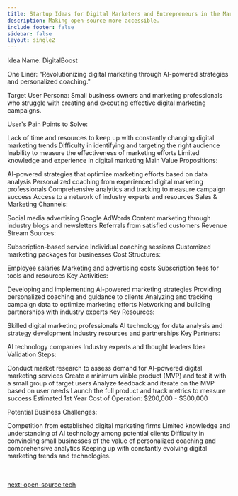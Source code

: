 ```yaml
---
title: Startup Ideas for Digital Marketers and Entrepreneurs in the Marketing  Industry
description: Making open-source more accessible.
include_footer: false
sidebar: false
layout: single2
---
```


<p>
Idea Name: DigitalBoost

One Liner: "Revolutionizing digital marketing through AI-powered strategies and personalized coaching."

Target User Persona: Small business owners and marketing professionals who struggle with creating and executing effective digital marketing campaigns.

User's Pain Points to Solve:

Lack of time and resources to keep up with constantly changing digital marketing trends
Difficulty in identifying and targeting the right audience
Inability to measure the effectiveness of marketing efforts
Limited knowledge and experience in digital marketing
Main Value Propositions:

AI-powered strategies that optimize marketing efforts based on data analysis
Personalized coaching from experienced digital marketing professionals
Comprehensive analytics and tracking to measure campaign success
Access to a network of industry experts and resources
Sales & Marketing Channels:

Social media advertising
Google AdWords
Content marketing through industry blogs and newsletters
Referrals from satisfied customers
Revenue Stream Sources:

Subscription-based service
Individual coaching sessions
Customized marketing packages for businesses
Cost Structures:

Employee salaries
Marketing and advertising costs
Subscription fees for tools and resources
Key Activities:

Developing and implementing AI-powered marketing strategies
Providing personalized coaching and guidance to clients
Analyzing and tracking campaign data to optimize marketing efforts
Networking and building partnerships with industry experts
Key Resources:

Skilled digital marketing professionals
AI technology for data analysis and strategy development
Industry resources and partnerships
Key Partners:

AI technology companies
Industry experts and thought leaders
Idea Validation Steps:

Conduct market research to assess demand for AI-powered digital marketing services
Create a minimum viable product (MVP) and test it with a small group of target users
Analyze feedback and iterate on the MVP based on user needs
Launch the full product and track metrics to measure success
Estimated 1st Year Cost of Operation: $200,000 - $300,000

Potential Business Challenges:

Competition from established digital marketing firms
Limited knowledge and understanding of AI technology among potential clients
Difficulty in convincing small businesses of the value of personalized coaching and comprehensive analytics
Keeping up with constantly evolving digital marketing trends and technologies.

<br>
<br>
<a href="https://workdojos.com/digitalmarketers/tech">next: open-source tech</a>
</p>
